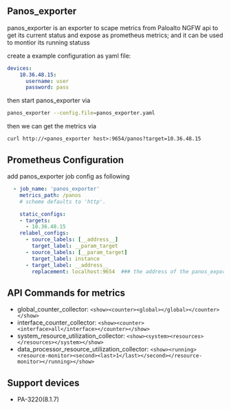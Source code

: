 Panos_exporter
---
panos_exporter is an exporter to scape metrics from Paloalto NGFW api to get its current status and expose as prometheus metrics; and it can be used to montior its running statuss 


create a example configuration as yaml file:
```yaml
devices:
    10.36.48.15:
      username: user
      password: pass
```

then start panos_exporter via 
```sh
panos_exporter --config.file=panos_exporter.yaml 
```

then we can get the metrics via 
```
curl http://<panos_exporter host>:9654/panos?target=10.36.48.15

```

## Prometheus Configuration
add panos_exporter job config as following
  ```yaml
    - job_name: 'panos_exporter'
      metrics_path: /panos
      # scheme defaults to 'http'.

      static_configs:
      - targets:
        - 10.36.48.15
      relabel_configs:
        - source_labels: [__address__]
          target_label: __param_target
        - source_labels: [__param_target]
          target_label: instance
        - target_label: __address__
          replacement: localhost:9654  ### the address of the panos_exporter address
  ```
## API Commands for metrics
- global_counter_collector: `<show><counter><global></global></counter></show>`
- interface_counter_collector: `<show><counter><interface>all</interface></counter></show>`
- system_resource_utilization_collector: `<show><system><resources></resources></system></show>`
- data_processor_resource_utilization_collector: `<show><running><resource-monitor><second><last>1</last></second></resource-monitor></running></show>`

## Support devices
- PA-3220(8.1.7)

